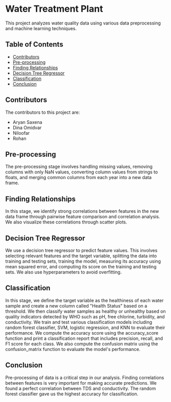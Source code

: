 # Water Treatment Plant

This project analyzes water quality data using various data preprocessing and machine learning techniques.

## Table of Contents
- [Contributors](#contributors)
- [Pre-processing](#pre-processing)
- [Finding Relationships](#finding-relationships)
- [Decision Tree Regressor](#decision-tree-regressor)
- [Classification](#classification)
- [Conclusion](#conclusion)

## Contributors
The contributors to this project are:
- Aryan Saxena
- Dina Omidvar
- Niloofar
- Rohan

## Pre-processing
The pre-processing stage involves handling missing values, removing columns with only NaN values, converting column values from strings to floats, and merging common columns from each year into a new data frame.

## Finding Relationships
In this stage, we identify strong correlations between features in the new data frame through pairwise feature comparison and correlation analysis. We also visualize these correlations through scatter plots.

## Decision Tree Regressor
We use a decision tree regressor to predict feature values. This involves selecting relevant features and the target variable, splitting the data into training and testing sets, training the model, measuring its accuracy using mean squared error, and computing its score on the training and testing sets. We also use hyperparameters to avoid overfitting.

## Classification
In this stage, we define the target variable as the healthiness of each water sample and create a new column called "Health Status" based on a threshold. We then classify water samples as healthy or unhealthy based on quality indicators detected by WHO such as pH, free chlorine, turbidity, and conductivity. We train and test various classification models including random forest classifier, SVM, logistic regression, and KNN to evaluate their performance. We compute the accuracy score using the accuracy_score function and print a classification report that includes precision, recall, and F1 score for each class. We also compute the confusion matrix using the confusion_matrix function to evaluate the model's performance.

## Conclusion
Pre-processing of data is a critical step in our analysis. Finding correlations between features is very important for making accurate predictions. We found a perfect correlation between TDS and conductivity. The random forest classifier gave us the highest accuracy for classification.